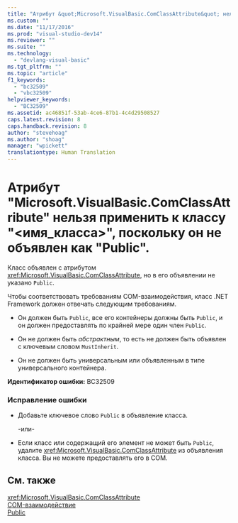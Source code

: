 ```yaml
---
title: "Атрибут &quot;Microsoft.VisualBasic.ComClassAttribute&quot; нельзя применить к классу &quot;&lt;имя_класса&gt;&quot;, поскольку он не объявлен как &quot;Public&quot;. | Microsoft Docs"
ms.custom: ""
ms.date: "11/17/2016"
ms.prod: "visual-studio-dev14"
ms.reviewer: ""
ms.suite: ""
ms.technology: 
  - "devlang-visual-basic"
ms.tgt_pltfrm: ""
ms.topic: "article"
f1_keywords: 
  - "bc32509"
  - "vbc32509"
helpviewer_keywords: 
  - "BC32509"
ms.assetid: ac46851f-53ab-4ce6-87b1-4c4d29508527
caps.latest.revision: 8
caps.handback.revision: 8
author: "stevehoag"
ms.author: "shoag"
manager: "wpickett"
translationtype: Human Translation
---
```

# Атрибут &quot;Microsoft.VisualBasic.ComClassAttribute&quot; нельзя применить к классу &quot;&lt;имя_класса&gt;&quot;, поскольку он не объявлен как &quot;Public&quot;.
Класс объявлен с атрибутом <xref:Microsoft.VisualBasic.ComClassAttribute>, но в его объявлении не указано `Public`.  
  
 Чтобы соответствовать требованиям COM\-взаимодействия, класс .NET Framework должен отвечать следующим требованиям.  
  
-   Он должен быть `Public`, все его контейнеры должны быть `Public`, и он должен предоставлять по крайней мере один член `Public`.  
  
-   Он не должен быть *абстрактным*, то есть не должен быть объявлен с ключевым словом `MustInherit`.  
  
-   Он не должен быть универсальным или объявленным в типе универсального контейнера.  
  
 **Идентификатор ошибки:** BC32509  
  
### Исправление ошибки  
  
-   Добавьте ключевое слово `Public` в объявление класса.  
  
     \-или\-  
  
-   Если класс или содержащий его элемент не может быть `Public`, удалите <xref:Microsoft.VisualBasic.ComClassAttribute> из объявления класса. Вы не можете предоставлять его в COM.  
  
## См. также  
 <xref:Microsoft.VisualBasic.ComClassAttribute>   
 [COM\-взаимодействие](../../visual-basic/programming-guide/com-interop/index.md)   
 [Public](../../visual-basic/language-reference/modifiers/public.md)